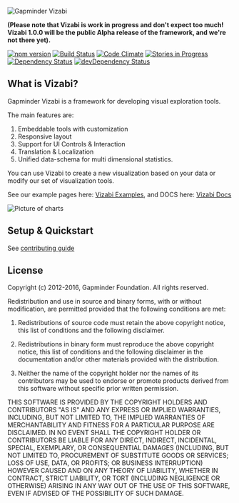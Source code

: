![Gapminder Vizabi](http://static.gapminder.org/vizabi/vizabi.jpg)

**(Please note that Vizabi is work in progress and don't expect too much! Vizabi 1.0.0 will be the public Alpha release of the framework, and we're not there yet).**

[![npm version](https://badge.fury.io/js/vizabi.svg)](http://badge.fury.io/js/vizabi)
[![Build Status](https://secure.travis-ci.org/Gapminder/vizabi.png?branch=develop)](https://travis-ci.org/Gapminder/vizabi)
[![Code Climate](https://codeclimate.com/github/Gapminder/vizabi/badges/gpa.svg)](https://codeclimate.com/github/Gapminder/vizabi)
[![Stories in Progress](https://badge.waffle.io/Gapminder/vizabi.svg?label=state%3A%20in%20progress&title=In%20Progress)](http://waffle.io/Gapminder/vizabi)
[![Dependency Status](https://david-dm.org/Gapminder/vizabi.svg)](https://david-dm.org/Gapminder/vizabi)
[![devDependency Status](https://david-dm.org/Gapminder/vizabi/dev-status.svg)](https://david-dm.orgGapminder/vizabi#info=devDependencies)

## What is Vizabi?

Gapminder Vizabi is a framework for developing visual exploration tools.

The main features are:

1. Embeddable tools with customization
2. Responsive layout
3. Support for UI Controls & Interaction
4. Translation & Localization
5. Unified data-schema for multi dimensional statistics.

You can use Vizabi to create a new visualization based on your data or modify our set of visualization tools.

See our example pages here: [Vizabi Examples](http://static.gapminderdev.org/preview/master/), and DOCS here: [Vizabi Docs](http://vizabi.org)

![Picture of charts](http://static.gapminder.org/vizabi/charts.png)

  

## Setup & Quickstart

See [contributing guide](CONTRIBUTING.md)

## License

Copyright (c) 2012-2016, Gapminder Foundation. All rights reserved.

Redistribution and use in source and binary forms, with or without modification, are permitted provided that the following conditions are met:

1. Redistributions of source code must retain the above copyright notice, this list of conditions and the following disclaimer.

2. Redistributions in binary form must reproduce the above copyright notice, this list of conditions and the following disclaimer in the documentation and/or other materials provided with the distribution.

3. Neither the name of the copyright holder nor the names of its contributors may be used to endorse or promote products derived from this software without specific prior written permission.

THIS SOFTWARE IS PROVIDED BY THE COPYRIGHT HOLDERS AND CONTRIBUTORS "AS IS" AND ANY EXPRESS OR IMPLIED WARRANTIES, INCLUDING, BUT NOT LIMITED TO, THE IMPLIED WARRANTIES OF MERCHANTABILITY AND FITNESS FOR A PARTICULAR PURPOSE ARE DISCLAIMED. IN NO EVENT SHALL THE COPYRIGHT HOLDER OR CONTRIBUTORS BE LIABLE FOR ANY DIRECT, INDIRECT, INCIDENTAL, SPECIAL, EXEMPLARY, OR CONSEQUENTIAL DAMAGES (INCLUDING, BUT NOT LIMITED TO, PROCUREMENT OF SUBSTITUTE GOODS OR SERVICES; LOSS OF USE, DATA, OR PROFITS; OR BUSINESS INTERRUPTION) HOWEVER CAUSED AND ON ANY THEORY OF LIABILITY, WHETHER IN CONTRACT, STRICT LIABILITY, OR TORT (INCLUDING NEGLIGENCE OR OTHERWISE) ARISING IN ANY WAY OUT OF THE USE OF THIS SOFTWARE, EVEN IF ADVISED OF THE POSSIBILITY OF SUCH DAMAGE.
